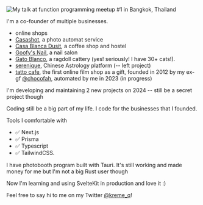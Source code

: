 ![My talk at function programming meetup #1 in Bangkok, Thailand](https://imgur.com/tThOLuM.png "me")

I'm a co-founder of multiple businesses.
- online shops
- [Casashot](https://casashot.com/), a photo automat service 
- [Casa Blanca Dusit](https://casablancabkk.com/), a coffee shop and hostel 
- [Goofy's Nail](https://www.instagram.com/goofynails.bkk/), a nail salon 
- [Gato Blanco](https://www.ragdollthailand.com/), a ragdoll cattery   (yes! seriously! I have 30+ cats!).
- [serenique](https://www.serenique.com), Chinese Astrology platform (-- left project)
- [tatto cafe](https://tatto.cafe), the first online film shop as a gift, founded in 2012 by my ex-gf [@chocofah](https://twitter.com/chocofah), automated by me in 2023 (in progress)

I'm developing and maintaining 2 new projects on 2024 -- still be a secret project though
 
Coding still be a big part of my life. I code for the businesses that I founded.

Tools I comfortable with
- ✅ Next.js
- ✅ Prisma
- ✅ Typescript
- ✅ TailwindCSS. 

I have photobooth program built with Tauri. It's still working and made money for me but I'm not a big Rust user though

Now I'm learning and using SvelteKit in production and love it :)

Feel free to say hi to me on my Twitter [@kreme_q](https://twitter.com/kreme_q)!
